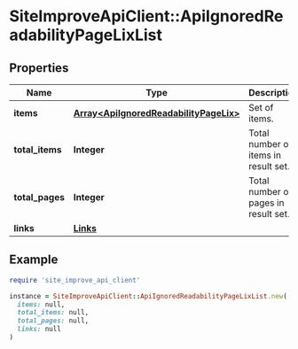 # SiteImproveApiClient::ApiIgnoredReadabilityPageLixList

## Properties

| Name | Type | Description | Notes |
| ---- | ---- | ----------- | ----- |
| **items** | [**Array&lt;ApiIgnoredReadabilityPageLix&gt;**](ApiIgnoredReadabilityPageLix.md) | Set of items. |  |
| **total_items** | **Integer** | Total number of items in result set. |  |
| **total_pages** | **Integer** | Total number of pages in result set. |  |
| **links** | [**Links**](Links.md) |  | [optional] |

## Example

```ruby
require 'site_improve_api_client'

instance = SiteImproveApiClient::ApiIgnoredReadabilityPageLixList.new(
  items: null,
  total_items: null,
  total_pages: null,
  links: null
)
```

